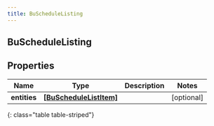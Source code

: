 ```yaml
---
title: BuScheduleListing
---
```

## BuScheduleListing

## Properties

|Name | Type | Description | Notes|
|------------ | ------------- | ------------- | -------------|
| **entities** | [**[BuScheduleListItem]**](BuScheduleListItem.html) |  | [optional] |
{: class="table table-striped"}


